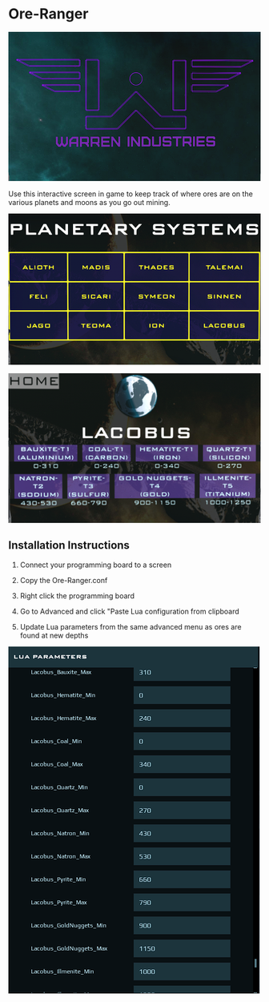# Ore-Ranger
 
 ![Ore-Ranger-Lock](https://github.com/WarrenOne/Ore-Ranger/blob/main/Images/Ore%20Ranger%20Lock%20Screen.png)
 
 Use this interactive screen in game to keep track of where ores are on the various planets and moons as you go out mining. 

 ![Ore-Ranger-Home](https://github.com/WarrenOne/Ore-Ranger/blob/main/Images/Ore%20Ranger%20Home.png)

 ![Ore-Range-Sample](https://github.com/WarrenOne/Ore-Ranger/blob/main/Images/Ore%20Ranger%20Sample.png)

 ## Installation Instructions

 1) Connect your programming board to a screen

 2) Copy the Ore-Ranger.conf 

 3) Right click the programming board

 4) Go to Advanced and click "Paste Lua configuration from clipboard

 5) Update Lua parameters from the same advanced menu as ores are found at new depths

 ![Ore-Ranger-Parameters](https://github.com/WarrenOne/Ore-Ranger/blob/main/Images/Ore%20Ranger%20Parameters.png)